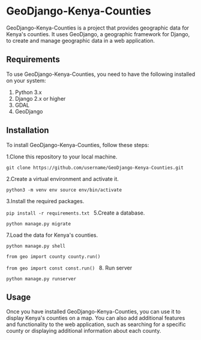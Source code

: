 # GeoDjango-Kenya-Counties
GeoDjango-Kenya-Counties is a project that provides geographic data for Kenya's counties. It uses GeoDjango, a geographic framework for Django, to create and manage geographic data in a web application.

## Requirements
To use GeoDjango-Kenya-Counties, you need to have the following installed on your system:

1. Python 3.x
2. Django 2.x or higher
3. GDAL
4. GeoDjango

## Installation

To install GeoDjango-Kenya-Counties, follow these steps:

1.Clone this repository to your local machine.

  `git clone https://github.com/username/GeoDjango-Kenya-Counties.git`

2.Create a virtual environment and activate it.

  `python3 -m venv env
  source env/bin/activate
  `

3.Install the required packages.

  `pip install -r requirements.txt
  `
5.Create a database.

  `python manage.py migrate`
  
7.Load the data for Kenya's counties.

  `python manage.py shell`

<!-- for county -->

`from geo import county
county.run()
`
<!-- for constituency -->
`from geo import const
const.run()
`
8. Run server

`python manage.py runserver`
## Usage
Once you have installed GeoDjango-Kenya-Counties, you can use it to display Kenya's counties on a map. You can also add additional features and functionality to the web application, such as searching for a specific county or displaying additional information about each county.

